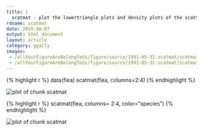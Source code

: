 ```yaml
---
title: |
  scatmat - plot the lowertriangle plots and density plots of the scatter plot matrix.
rdname: scatmat
date: 2015-06-07
output: html_document
layout: article
category: ggally
images:
 - /allYourFigureAreBelongToUs/figure/source/1991-05-31-scatmat/scatmat-1.png
 - /allYourFigureAreBelongToUs/figure/source/1991-05-31-scatmat/scatmat-2.png
---
```





{% highlight r %}
data(flea)
scatmat(flea, columns=2:4)
{% endhighlight %}

![plot of chunk scatmat](/allYourFigureAreBelongToUs/figure/source/1991-05-31-scatmat/scatmat-1.png) 

{% highlight r %}
scatmat(flea, columns= 2:4, color="species")
{% endhighlight %}

![plot of chunk scatmat](/allYourFigureAreBelongToUs/figure/source/1991-05-31-scatmat/scatmat-2.png) 